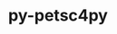 ---
title: "py-petsc4py"
layout: cache
categories: [package, develop-2025-06-01]
meta: {"compilers": ["gcc@11.4.0", "intel-oneapi-compilers@2025.1.0"], "num_specs": 3, "num_specs_by_stack": {"e4s": 1, "e4s-neoverse-v2": 1, "e4s-oneapi": 1, "root": 3}, "oss": ["ubuntu22.04"], "platforms": ["linux"], "stacks": ["e4s", "e4s-neoverse-v2", "e4s-oneapi", "root"], "targets": ["neoverse_v2", "x86_64_v3"], "versions": ["3.23.2"]}
spec_details: [{"compiler": "gcc@11.4.0", "hash": "3iwvxu6ojqv46aiqlgymkd73twkkjlob", "os": "ubuntu22.04", "platform": "linux", "size": "-", "stacks": ["e4s-neoverse-v2", "root"], "target": "neoverse_v2", "variants": ["build_system=python_pip", "+mpi"], "versions": ["3.23.2"]}, {"compiler": "intel-oneapi-compilers@2025.1.0", "hash": "unvvy3eyzyyqken7pczbj6jltgixcaid", "os": "ubuntu22.04", "platform": "linux", "size": "-", "stacks": ["e4s-oneapi", "root"], "target": "x86_64_v3", "variants": ["build_system=python_pip", "+mpi"], "versions": ["3.23.2"]}, {"compiler": "gcc@11.4.0", "hash": "wi4umx2uhhuijkcgqios6oqrualtgkrh", "os": "ubuntu22.04", "platform": "linux", "size": "-", "stacks": ["e4s", "root"], "target": "x86_64_v3", "variants": ["build_system=python_pip", "+mpi"], "versions": ["3.23.2"]}]
---